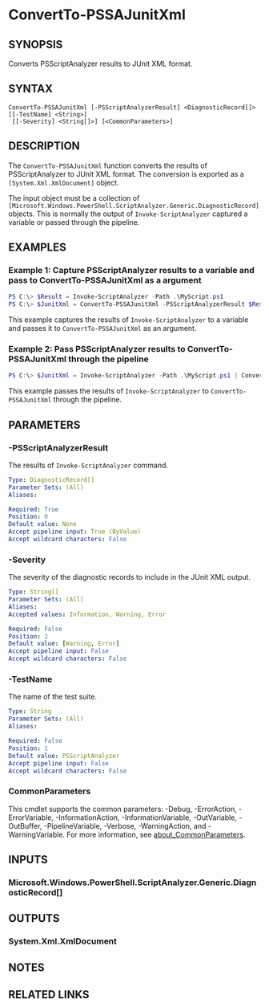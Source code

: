 ﻿---
external help file: PSSAToJunit-help.xml
Module Name: PSSAToJunit
online version: https://github.com/tonylea/PSSAToJunit/blob/main/docs/ConvertTo-PSSAJunitXml.md
schema: 2.0.0
---

# ConvertTo-PSSAJunitXml

## SYNOPSIS
Converts PSScriptAnalyzer results to JUnit XML format.

## SYNTAX

<!-- markdownlint-disable MD040 -->
```
ConvertTo-PSSAJunitXml [-PSScriptAnalyzerResult] <DiagnosticRecord[]> [[-TestName] <String>]
 [[-Severity] <String[]>] [<CommonParameters>]
```
<!-- markdownlint-enable MD040 -->

## DESCRIPTION
The `ConvertTo-PSSAJunitXml` function converts the results of PSScriptAnalyzer to JUnit XML format.
The conversion is exported as a `[System.Xml.XmlDocument]` object.

The input object must be a collection of `[Microsoft.Windows.PowerShell.ScriptAnalyzer.Generic.DiagnosticRecord]` objects.
This is normally the output of `Invoke-ScriptAnalyzer` captured a variable or passed through the pipeline.

## EXAMPLES

### Example 1: Capture PSScriptAnalyzer results to a variable and pass to ConvertTo-PSSAJunitXml as a argument
```powershell
PS C:\> $Result = Invoke-ScriptAnalyzer -Path .\MyScript.ps1
PS C:\> $JunitXml = ConvertTo-PSSAJunitXml -PSScriptAnalyzerResult $Result
```

This example captures the results of `Invoke-ScriptAnalyzer` to a variable and passes it to `ConvertTo-PSSAJunitXml` as an argument.

### Example 2: Pass PSScriptAnalyzer results to ConvertTo-PSSAJunitXml through the pipeline
```powershell
PS C:\> $JunitXml = Invoke-ScriptAnalyzer -Path .\MyScript.ps1 | ConvertTo-PSSAJunitXml
```

This example passes the results of `Invoke-ScriptAnalyzer` to `ConvertTo-PSSAJunitXml` through the pipeline.

## PARAMETERS

### -PSScriptAnalyzerResult
The results of `Invoke-ScriptAnalyzer` command.

```yaml
Type: DiagnosticRecord[]
Parameter Sets: (All)
Aliases:

Required: True
Position: 0
Default value: None
Accept pipeline input: True (ByValue)
Accept wildcard characters: False
```

### -Severity
The severity of the diagnostic records to include in the JUnit XML output.

```yaml
Type: String[]
Parameter Sets: (All)
Aliases:
Accepted values: Information, Warning, Error

Required: False
Position: 2
Default value: [Warning, Error]
Accept pipeline input: False
Accept wildcard characters: False
```

### -TestName
The name of the test suite.

```yaml
Type: String
Parameter Sets: (All)
Aliases:

Required: False
Position: 1
Default value: PSScriptAnalyzer
Accept pipeline input: False
Accept wildcard characters: False
```

### CommonParameters
This cmdlet supports the common parameters: -Debug, -ErrorAction, -ErrorVariable, -InformationAction, -InformationVariable, -OutVariable, -OutBuffer, -PipelineVariable, -Verbose, -WarningAction, and -WarningVariable. For more information, see [about_CommonParameters](http://go.microsoft.com/fwlink/?LinkID=113216).

## INPUTS

### Microsoft.Windows.PowerShell.ScriptAnalyzer.Generic.DiagnosticRecord[]
## OUTPUTS

### System.Xml.XmlDocument
## NOTES

## RELATED LINKS
